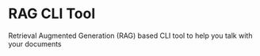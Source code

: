 # RAG CLI Tool
Retrieval Augmented Generation (RAG) based CLI tool to help you talk with your documents
